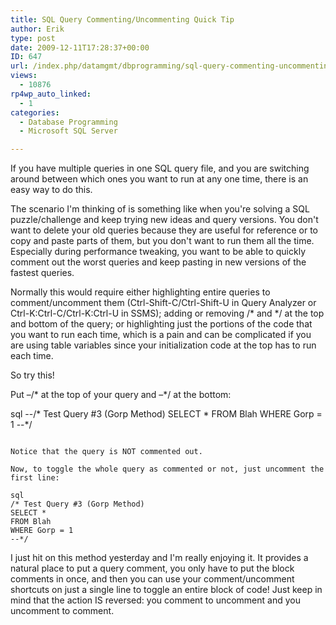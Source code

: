 ```yaml
---
title: SQL Query Commenting/Uncommenting Quick Tip
author: Erik
type: post
date: 2009-12-11T17:28:37+00:00
ID: 647
url: /index.php/datamgmt/dbprogramming/sql-query-commenting-uncommenting-quick/
views:
  - 10876
rp4wp_auto_linked:
  - 1
categories:
  - Database Programming
  - Microsoft SQL Server

---
```

If you have multiple queries in one SQL query file, and you are switching around between which ones you want to run at any one time, there is an easy way to do this.

The scenario I'm thinking of is something like when you're solving a SQL puzzle/challenge and keep trying new ideas and query versions. You don't want to delete your old queries because they are useful for reference or to copy and paste parts of them, but you don't want to run them all the time. Especially during performance tweaking, you want to be able to quickly comment out the worst queries and keep pasting in new versions of the fastest queries.

Normally this would require either highlighting entire queries to comment/uncomment them (Ctrl-Shift-C/Ctrl-Shift-U in Query Analyzer or Ctrl-K:Ctrl-C/Ctrl-K:Ctrl-U in SSMS); adding or removing /\* and \*/ at the top and bottom of the query; or highlighting just the portions of the code that you want to run each time, which is a pain and can be complicated if you are using table variables since your initialization code at the top has to run each time.

So try this!

Put –/\* at the top of your query and –\*/ at the bottom:

sql
--/* Test Query #3 (Gorp Method)
SELECT *
FROM Blah
WHERE Gorp = 1
--*/
```

Notice that the query is NOT commented out.

Now, to toggle the whole query as commented or not, just uncomment the first line:

sql
/* Test Query #3 (Gorp Method)
SELECT *
FROM Blah
WHERE Gorp = 1
--*/
```

I just hit on this method yesterday and I'm really enjoying it. It provides a natural place to put a query comment, you only have to put the block comments in once, and then you can use your comment/uncomment shortcuts on just a single line to toggle an entire block of code! Just keep in mind that the action IS reversed: you comment to uncomment and you uncomment to comment.